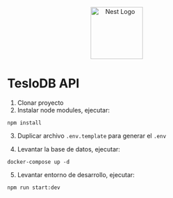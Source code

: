 <p align="center">
  <a href="http://nestjs.com/" target="blank"><img src="https://nestjs.com/img/logo-small.svg" width="120" alt="Nest Logo" /></a>
</p>


# TesloDB API

1. Clonar proyecto
2. Instalar node modules, ejecutar:
```
npm install
```
3. Duplicar archivo ```.env.template``` para generar el ```.env```

4. Levantar la base de datos, ejecutar:
```
docker-compose up -d
```
5. Levantar entorno de desarrollo, ejecutar:
```
npm run start:dev
```